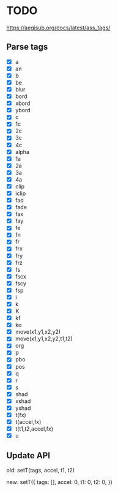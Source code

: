 # TODO

https://aegisub.org/docs/latest/ass_tags/

## Parse tags
- [x] a
- [x] an
- [x] b
- [x] be
- [x] blur
- [x] bord
- [x] xbord
- [x] ybord
- [x] c
- [x] 1c
- [x] 2c
- [x] 3c
- [x] 4c
- [x] alpha
- [x] 1a
- [x] 2a
- [x] 3a
- [x] 4a
- [x] clip
- [x] iclip
- [x] fad
- [x] fade
- [x] fax
- [x] fay
- [x] fe
- [x] fn
- [x] fr
- [x] frx
- [x] fry
- [x] frz
- [x] fs
- [x] fscx
- [x] fscy
- [x] fsp
- [x] i
- [x] k
- [x] K
- [x] kf
- [x] ko
- [x] move(x1,y1,x2,y2)
- [x] move(x1,y1,x2,y2,t1,t2)
- [x] org
- [x] p
- [x] pbo
- [x] pos
- [x] q
- [x] r
- [x] s
- [x] shad
- [x] xshad
- [x] yshad
- [x] t(fx)
- [x] t(accel,fx)
- [x] t(t1,t2,accel,fx)
- [x] u

## Update API

old:
setT(tags, accel, t1, t2)
 
new:
setT({
    tags: [],
    accel: 0,
    t1: 0,
    t2: 0,
})

